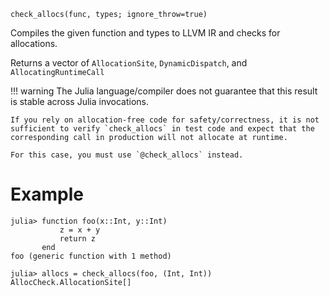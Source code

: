 ```
check_allocs(func, types; ignore_throw=true)
```

Compiles the given function and types to LLVM IR and checks for allocations.

Returns a vector of `AllocationSite`, `DynamicDispatch`, and `AllocatingRuntimeCall`

!!! warning
    The Julia language/compiler does not guarantee that this result is stable across Julia invocations.

    If you rely on allocation-free code for safety/correctness, it is not sufficient to verify `check_allocs` in test code and expect that the corresponding call in production will not allocate at runtime.

    For this case, you must use `@check_allocs` instead.


# Example

```jldoctest
julia> function foo(x::Int, y::Int)
           z = x + y
           return z
       end
foo (generic function with 1 method)

julia> allocs = check_allocs(foo, (Int, Int))
AllocCheck.AllocationSite[]
```
